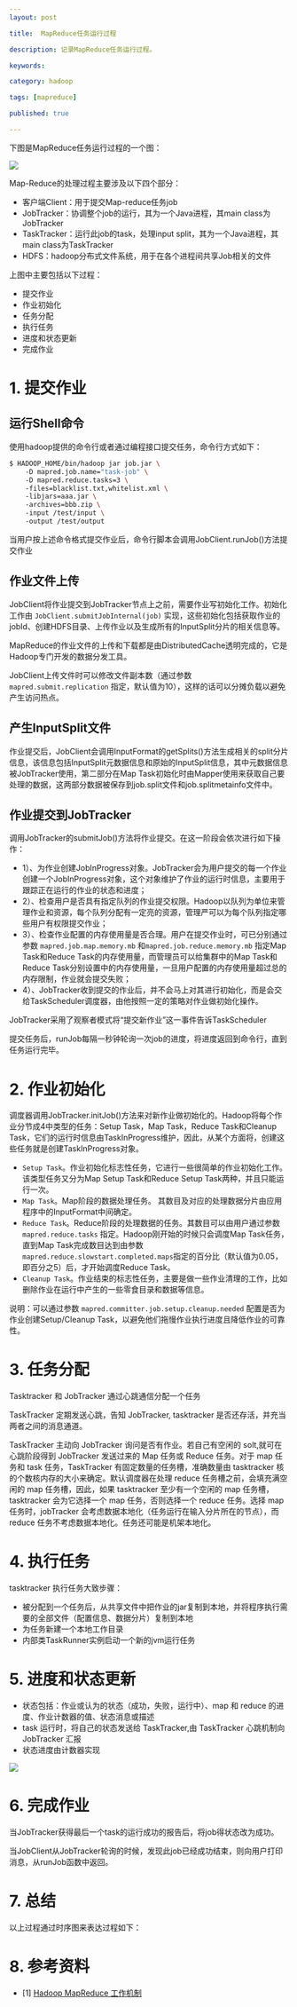 ```yaml
---
layout: post

title:  MapReduce任务运行过程

description: 记录MapReduce任务运行过程。

keywords:  

category: hadoop

tags: [mapreduce]

published: true

---
```


下图是MapReduce任务运行过程的一个图：

![](http://zhaomingtai.u.qiniudn.com/mapredurce1.png)

Map-Reduce的处理过程主要涉及以下四个部分：

- 客户端Client：用于提交Map-reduce任务job
- JobTracker：协调整个job的运行，其为一个Java进程，其main class为JobTracker
- TaskTracker：运行此job的task，处理input split，其为一个Java进程，其main class为TaskTracker
- HDFS：hadoop分布式文件系统，用于在各个进程间共享Job相关的文件

上图中主要包括以下过程：

- 提交作业
- 作业初始化
- 任务分配
- 执行任务
- 进度和状态更新
- 完成作业

# 1. 提交作业

## 运行Shell命令

使用hadoop提供的命令行或者通过编程接口提交任务，命令行方式如下：

```bash
$ HADOOP_HOME/bin/hadoop jar job.jar \  
    -D mapred.job.name="task-job" \  
    -D mapred.reduce.tasks=3 \  
    -files=blacklist.txt,whitelist.xml \  
    -libjars=aaa.jar \  
    -archives=bbb.zip \  
    -input /test/input \  
    -output /test/output 
```

当用户按上述命令格式提交作业后，命令行脚本会调用JobClient.runJob()方法提交作业

## 作业文件上传

JobClient将作业提交到JobTracker节点上之前，需要作业写初始化工作。初始化工作由 `JobClient.submitJobInternal(job)` 实现，这些初始化包括获取作业的jobId、创建HDFS目录、上传作业以及生成所有的InputSplit分片的相关信息等。
 
MapReduce的作业文件的上传和下载都是由DistributedCache透明完成的，它是Hadoop专门开发的数据分发工具。

JobClient上传文件时可以修改文件副本数（通过参数 `mapred.submit.replication` 指定，默认值为10），这样的话可以分摊负载以避免产生访问热点。

## 产生InputSplit文件

作业提交后，JobClient会调用InputFormat的getSplits()方法生成相关的split分片信息，该信息包括InputSplit元数据信息和原始的InputSplit信息，其中元数据信息被JobTracker使用，第二部分在Map Task初始化时由Mapper使用来获取自己要处理的数据，这两部分数据被保存到job.split文件和job.splitmetainfo文件中。 

## 作业提交到JobTracker

调用JobTracker的submitJob()方法将作业提交。在这一阶段会依次进行如下操作： 

 - 1）、为作业创建JobInProgress对象。JobTracker会为用户提交的每一个作业创建一个JobInProgress对象，这个对象维护了作业的运行时信息，主要用于跟踪正在运行的作业的状态和进度； 
 - 2）、检查用户是否具有指定队列的作业提交权限。Hadoop以队列为单位来管理作业和资源，每个队列分配有一定亮的资源，管理严可以为每个队列指定哪些用户有权限提交作业； 
 - 3）、检查作业配置的内存使用量是否合理。用户在提交作业时，可已分别通过参数 `mapred.job.map.memory.mb` 和`mapred.job.reduce.memory.mb` 指定Map Task和Reduce Task的内存使用量，而管理员可以给集群中的Map Task和Reduce Task分别设置中的内存使用量，一旦用户配置的内存使用量超过总的内存限制，作业就会提交失败； 
 - 4）、JobTracker收到提交的作业后，并不会马上对其进行初始化，而是会交给TaskScheduler调度器，由他按照一定的策略对作业做初始化操作。

JobTracker采用了观察者模式将“提交新作业”这一事件告诉TaskScheduler

提交任务后，runJob每隔一秒钟轮询一次job的进度，将进度返回到命令行，直到任务运行完毕。

# 2. 作业初始化

调度器调用JobTracker.initJob()方法来对新作业做初始化的。Hadoop将每个作业分节成4中类型的任务：Setup Task，Map Task，Reduce Task和Cleanup Task，它们的运行时信息由TaskInProgress维护，因此，从某个方面将，创建这些任务就是创建TaskInProgress对象。 

- `Setup Task`。作业初始化标志性任务，它进行一些很简单的作业初始化工作。该类型任务又分为Map Setup Task和Reduce Setup Task两种，并且只能运行一次。 
- `Map Task`。Map阶段的数据处理任务。 其数目及对应的处理数据分片由应用程序中的InputFormat中间确定。
- `Reduce Task`。Reduce阶段的处理数据的任务。其数目可以由用户通过参数 `mapred.reduce.tasks` 指定。Hadoop刚开始的时候只会调度Map Task任务，直到Map Task完成数目达到由参数 `mapred.reduce.slowstart.completed.maps`指定的百分比（默认值为0.05，即百分之5）后，才开始调度Reduce Task。 
- `Cleanup Task`。作业结束的标志性任务，主要是做一些作业清理的工作，比如删除作业在运行中产生的一些零食目录和数据等信息。

说明：可以通过参数 `mapred.committer.job.setup.cleanup.needed` 配置是否为作业创建Setup/Cleanup Task，以避免他们拖慢作业执行进度且降低作业的可靠性。

# 3. 任务分配

Tasktracker 和 JobTracker 通过心跳通信分配一个任务

TaskTracker 定期发送心跳，告知 JobTracker, tasktracker 是否还存活，并充当两者之间的消息通道。

TaskTracker 主动向 JobTracker 询问是否有作业。若自己有空闲的 solt,就可在心跳阶段得到 JobTracker 发送过来的 Map 任务或 Reduce 任务。对于 map 任务和 task 任务，TaskTracker 有固定数量的任务槽，准确数量由 tasktracker 核的个数核内存的大小来确定。默认调度器在处理 reduce 任务槽之前，会填充满空闲的 map 任务槽，因此，如果 tasktracker 至少有一个空闲的 map 任务槽，tasktracker 会为它选择一个 map 任务，否则选择一个 reduce 任务。选择 map 任务时，jobTracker 会考虑数据本地化（任务运行在输入分片所在的节点），而 reduce 任务不考虑数据本地化。任务还可能是机架本地化。

# 4. 执行任务

tasktracker 执行任务大致步骤：

- 被分配到一个任务后，从共享文件中把作业的jar复制到本地，并将程序执行需要的全部文件（配置信息、数据分片）复制到本地
- 为任务新建一个本地工作目录
- 内部类TaskRunner实例启动一个新的jvm运行任务

# 5. 进度和状态更新

- 状态包括：作业或认为的状态（成功，失败，运行中）、map 和 reduce 的进度、作业计数器的值、状态消息或描述
- task 运行时，将自己的状态发送给 TaskTracker,由 TaskTracker 心跳机制向 JobTracker 汇报
- 状态进度由计数器实现

![](http://zhaomingtai.u.qiniudn.com/updateStatusMapredurce.png)

# 6. 完成作业

当JobTracker获得最后一个task的运行成功的报告后，将job得状态改为成功。

当JobClient从JobTracker轮询的时候，发现此job已经成功结束，则向用户打印消息，从runJob函数中返回。

# 7. 总结

以上过程通过时序图来表达过程如下：

# 8. 参考资料

- [1] [Hadoop MapReduce 工作机制](http://kangfoo.u.qiniudn.com/article/2014/03/hadoop-mapreduce--gong-zuo-ji-zhi/)
